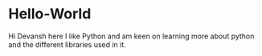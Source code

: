 # Hello-World
Hi Devansh here I like Python and am keen on 
learning more about python and the different libraries used in it.

